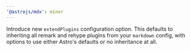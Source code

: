 ```yaml
---
'@astrojs/mdx': minor
---
```


Introduce new `extendPlugins` configuration option. This defaults to inheriting all remark and rehype plugins from your `markdown` config, with options to use either Astro's defaults or no inheritance at all.
